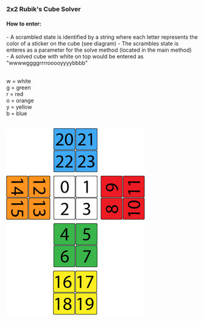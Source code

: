 <h3>2x2 Rubik's Cube Solver</h3>

<h4>How to enter:</h4>
- A scrambled state is identified by a string where each letter represents the color of a sticker on the cube (see diagram)
- The scrambles state is enteres as a parameter for the solve method (located in the main method)<br>
- A solved cube with white on top would be entered as "wwwwggggrrrrooooyyyybbbb"<br><br>

w = white<br>
g = green<br>
r = red<br>
o = orange<br>
y = yellow<br>
b = blue<br><br>

<img src = "2x2_guide.png">